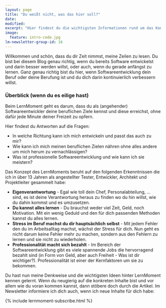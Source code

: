 ```yaml
---
layout: page
title: "Du weißt nicht, was das hier soll?"
date: 
modified:
excerpt: "Hier findest du die wichtigsten Informationen rund um das Konzept des LernMoments."
image:
  feature: intro-code.jpg
lm-newsletter-group-id: 16
---
```


Willkommen und schön, dass du dir Zeit nimmst, meine Zeilen zu lesen. Du bist bei diesem Blog genau richtig, wenn du bereits Software entwickelst und darin besser werden willst, oder auch, wenn du gerade anfängst zu lernen. Ganz genau richtig bist du hier, wenn Softwareentwicklung dein Beruf oder deine Berufung ist und du dich darin kontinuierlich verbessern willst.

### Überblick (wenn du es eilige hast)

Beim LernMoment geht es darum, dass du als (angehender) Softwareentwickler deine beruflichen Ziele kennst und diese erreichst, ohne dafür jede Minute deiner Freizeit zu opfern.

Hier findest du Antworten auf die Fragen:

- In welche Richtung kann ich mich entwickeln und passt das auch zu mir?
- Wie kann ich mich meinen beruflichen Zielen nähren ohne alles andere um mich herum zu vernachlässigen?
- Was ist professionelle Softwareentwicklung und wie kann ich sie meistern?

Das Konzept des LernMoments beruht auf den folgenden Erkenntnissen die ich in über 13 Jahren als angestellter Tester, Entwickler, Architekt und Projektleiter gesammelt habe:

- **Eigenverantwortung** - Egal wie toll dein Chef, Personalabteilung, … sind, es ist deine Verantwortung heraus zu finden wo du hin willst, wie du dahin kommst und es umzusetzen.
- **Du kannst alles lernen** - Du brauchst weder viel Zeit, Geld, noch Motivation. Mit ein wenig Geduld und den für dich passenden Methoden kannst du alles lernen.
- **Stress im Beruf machst du dir hauptsächlich selbst** - Mit jedem Fehler den du im Arbeitsalltag machst, wächst der Stress für dich. Nun geht es nicht darum keine Fehler mehr zu machen, sondern aus den Fehlern zu lernen und sie nicht zu wiederholen.
- **Professionalität macht sich bezahlt** - Im Bereich der Softwareentwicklung gibt es viele spannende Jobs die hervorragend bezahlt sind (in Form von Geld, aber auch Freiheit - Was ist dir wichtiger?). Professionalität ist einer der Kernfaktoren um sie zu bekommen.

Du hast nun meine Denkweise und die wichtigsten Ideen hinter LernMoment kennen gelernt. Wenn du neugierig auf die konkreten Inhalte bist und vor allem wie du voran kommen kannst, dann stöbere doch durch die Artikel. Im Newsletter informiere ich dich auch, wenn ich neue Inhalte für dich habe:

<div class="subscribe-notice">
	{% include lernmoment-subscribe.html %}
</div>
